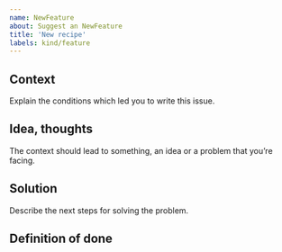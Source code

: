 ```yaml
---
name: NewFeature
about: Suggest an NewFeature
title: 'New recipe'
labels: kind/feature
---
```


## Context

Explain the conditions which led you to write this issue.

## Idea, thoughts

The context should lead to something, an idea or a problem that you’re facing.
## Solution

Describe the next steps for solving the problem.

## Definition of done